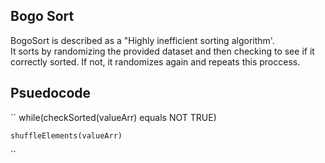 ## Bogo Sort 

BogoSort is described as a "Highly inefficient sorting algorithm'.  
It sorts by randomizing the provided dataset and then checking to see if it correctly sorted. 
If not, it randomizes again and repeats this proccess. 

## Psuedocode
``
while(checkSorted(valueArr) equals NOT TRUE)




    shuffleElements(valueArr)
``
